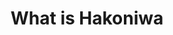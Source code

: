 ---
title: "What is Hakoniwa"
description: "Hakoniwa is a virtual simulation environment in the age of IoT and cloud robotics. The concept of Hakoniwa is Put mixed things as you like, and try various concepts with ease !"
---